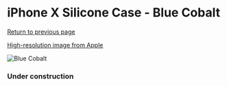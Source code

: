 # iPhone X Silicone Case - Blue Cobalt

[Return to previous page](/iphone_x)

[High-resolution image from Apple](https://store.storeimages.cdn-apple.com/8756/as-images.apple.com/is/MQT42?wid=4500&hei=4500&fmt=png)

<div style="width: 384px"><img src="/everysource/MQT42.png" alt="Blue Cobalt"></div>

### Under construction
